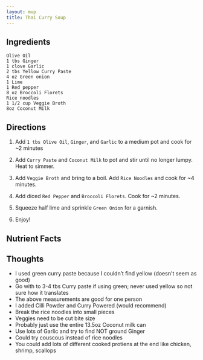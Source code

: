 ```yaml
---
layout: mvp
title: Thai Curry Soup
---
```


## Ingredients

```
Olive Oil
1 tbs Ginger
1 clove Garlic
2 tbs Yellow Curry Paste
4 oz Green onion
1 Lime
1 Red pepper
8 oz Broccoli Florets
Rice noodles 
1 1/2 cup Veggie Broth
8oz Coconut Milk
```

## Directions

1. Add `1 tbs Olive Oil`, `Ginger`, and `Garlic` to a medium pot and cook for ~2 minutes

2. Add `Curry Paste` and `Coconut Milk` to pot and stir until no longer lumpy. Heat to simmer.

3. Add `Veggie Broth` and bring to a boil. Add `Rice Noodles` and cook for ~4 minutes.

4. Add diced `Red Pepper` and `Broccoli Florets`. Cook for ~2 minutes.

5. Squeeze half lime and sprinkle `Green Onion` for a garnish.

6. Enjoy!

## Nutrient Facts

## Thoughts

- I used green curry paste because I couldn’t find yellow (doesn't seem as good)
- Go with to 3-4 tbs Curry paste if using green; never used yellow so not sure how it translates
- The above measurements are good for one person
- I added Cilli Powder and Curry Powered (would recommend)
- Break the rice noodles into small pieces
- Veggies need to be cut bite size
- Probably just use the entire 13.5oz Coconut milk can
- Use lots of Garlic and try to find NOT ground Ginger
- Could try couscous instead of rice noodles
- You could add lots of different cooked protiens at the end like chicken, shrimp, scallops
